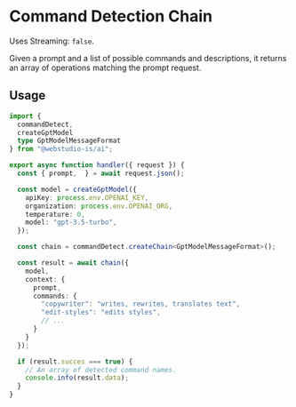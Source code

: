 # Command Detection Chain

Uses Streaming: `false`.

Given a prompt and a list of possible commands and descriptions, it returns an array of operations matching the prompt request.

## Usage

```typescript
import {
  commandDetect,
  createGptModel
  type GptModelMessageFormat
} from "@webstudio-is/ai";

export async function handler({ request }) {
  const { prompt,  } = await request.json();

  const model = createGptModel({
    apiKey: process.env.OPENAI_KEY,
    organization: process.env.OPENAI_ORG,
    temperature: 0,
    model: "gpt-3.5-turbo",
  });

  const chain = commandDetect.createChain<GptModelMessageFormat>();

  const result = await chain({
    model,
    context: {
      prompt,
      commands: {
        "copywriter": "writes, rewrites, translates text",
        "edit-styles": "edits styles",
        // ...
      }
    }
  });

  if (result.succes === true) {
    // An array of detected command names.
    console.info(result.data);
  }
}
```
